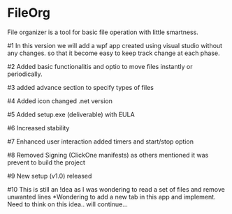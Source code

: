 # FileOrg
File organizer is a tool for basic file operation with little smartness.

#1
In this version we will add a wpf app created using visual studio without any changes. so that it become easy to keep track change at each phase.

#2
Added basic functionalitis and optio to move files instantly or periodically.

#3
added advance section to specify types of files

#4
Added icon
changed .net version

#5
Added setup.exe (deliverable) with EULA

#6
Increased stability

#7
Enhanced user interaction
added timers and start/stop option

#8
Removed Signing (ClickOne manifests) as others mentioned it was prevent to build the project

#9
New setup (v1.0) released

#10
This is still an !dea as I was wondering to read a set of files and remove unwanted lines
*Wondering to add a new tab in this app and implement.
 Need to think on this idea.. will continue...